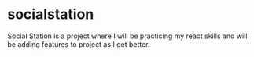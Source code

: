 # socialstation
Social Station is a project where I will be practicing my react skills and will be adding features to project as I get better.
